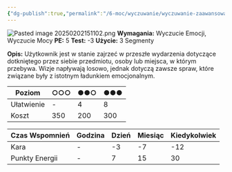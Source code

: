 ```yaml
---
{"dg-publish":true,"permalink":"/6-moc/wyczuwanie/wyczuwanie-zaawansowane/psychometria/","dgPassFrontmatter":true}
---
```


![Pasted image 20250202151102.png](/img/user/6%20Obrazy/Pasted%20image%2020250202151102.png)
**Wymagania:** Wyczucie Emocji, Wyczucie Mocy
**PE:** 5
**Test:** -3
**Użycie:** 3 Segmenty

**Opis:** Użytkownik jest w stanie zajrzeć w przeszłe wydarzenia dotyczące dotkniętego przez siebie przedmiotu, osoby lub miejsca, w którym przebywa. Wizje napływają losowo, jednak dotyczą zawsze spraw, które związane były z istotnym ładunkiem emocjonalnym.

| Poziom     | ○○○ | ●●○ | ●●● |
| ---------- | --- | --- | --- |
| Ułatwienie | -   | 4   | 8   |
| Koszt      | 350 | 200 | 300 |

| Czas Wspomnień | Godzina | Dzień | Miesiąc | Kiedykolwiek |
| -------------- | ------- | ----- | ------- | ------------ |
| Kara           | -       | -3    | -7      | -12          |
| Punkty Energii | -       | 7     | 15      | 30           |